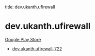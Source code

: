 title: dev.ukanth.ufirewall
# dev.ukanth.ufirewall


[Google Play Store](https://play.google.com/store/apps/details?id=dev.ukanth.ufirewall)


* [dev.ukanth.ufirewall-722](./dev.ukanth.ufirewall-722/)